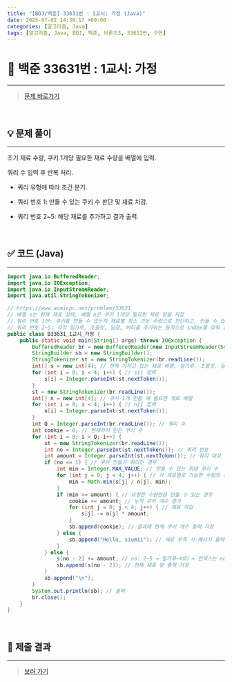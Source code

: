 ```yaml
---
title: "[BOJ/백준] 33631번 : 1교시: 가정 (Java)"
date: 2025-07-02 14:38:17 +09:00
categories: [알고리즘, Java]
tags: [알고리즘, Java, BOJ, 백준, 브론즈3, 33631번, 구현]
---
```


<!-- ========================================================================== -->

# 📘 백준 33631번 : 1교시: 가정 

---

> [문제 바로가기](https://www.acmicpc.net/problem/33631)

<br>

<!-- ========================================================================== -->

## 💡 문제 풀이

---

초기 재료 수량, 쿠키 1개당 필요한 재료 수량을 배열에 입력.

쿼리 수 입력 후 반복 처리.

+ 쿼리 유형에 따라 조건 분기.

+ 쿼리 번호 1: 만들 수 있는 쿠키 수 판단 및 재료 차감.

+ 쿼리 번호 2~5: 해당 재료를 추가하고 결과 출력.

<br>

<!-- ========================================================================== -->

## ✅ 코드 (Java)

---

```java
import java.io.BufferedReader;
import java.io.IOException;
import java.io.InputStreamReader;
import java.util.StringTokenizer;

// https://www.acmicpc.net/problem/33631
// 배열 s는 현재 재료 상태, 배열 n은 쿠키 1개당 필요한 재료 양을 저장
// 쿼리 번호 1번: 쿠키를 만들 수 있는지 재료별 최소 가능 수량으로 판단하고, 만들 수 있으면 최소 수량만큼 재료 차감 및 만든 쿠키 개수 증가
// 쿼리 번호 2~5: 각각 밀가루, 초콜릿, 달걀, 버터를 추가하는 동작으로 index를 맞춰 값을 더하고 출력
public class B33631_1교시_가정 {
	public static void main(String[] args) throws IOException {
		BufferedReader br = new BufferedReader(new InputStreamReader(System.in));
		StringBuilder sb = new StringBuilder();
		StringTokenizer st = new StringTokenizer(br.readLine());
		int[] s = new int[4]; // 현재 가지고 있는 재료 배열: 밀가루, 초콜릿, 달걀, 버터
		for (int i = 0; i < 4; i++) { // s[] 입력
			s[i] = Integer.parseInt(st.nextToken());
		}
		st = new StringTokenizer(br.readLine());
		int[] n = new int[4]; // 쿠키 1개 만들 때 필요한 재료 배열
		for (int i = 0; i < 4; i++) { // n[] 입력
			n[i] = Integer.parseInt(st.nextToken());
		}
		int Q = Integer.parseInt(br.readLine()); // 쿼리 수
		int cookie = 0; // 현재까지 만든 쿠키 수
		for (int i = 0; i < Q; i++) {
			st = new StringTokenizer(br.readLine());
			int no = Integer.parseInt(st.nextToken()); // 쿼리 번호
			int amount = Integer.parseInt(st.nextToken()); // 쿼리 대상 양
			if (no == 1) { // 쿠키 만들기 쿼리인 경우
				int min = Integer.MAX_VALUE; // 만들 수 있는 최대 쿠키 수
				for (int j = 0; j < 4; j++) { // 각 재료별로 가능한 수량의 최솟값 계산
					min = Math.min(s[j] / n[j], min);
				}
				if (min >= amount) { // 요청한 수량만큼 만들 수 있는 경우
					cookie += amount; // 누적 쿠키 개수 증가
					for (int j = 0; j < 4; j++) { // 재료 차감
						s[j] -= n[j] * amount;
					}
					sb.append(cookie); // 결과에 현재 쿠키 개수 출력 저장
				} else {
					sb.append("Hello, siumii"); // 재료 부족 시 메시지 출력 저장
				}
			} else {
				s[no - 2] += amount; // no: 2~5 → 밀가루~버터 → 인덱스는 no - 2
				sb.append(s[no - 2]); // 현재 재료 양 출력 저장
			}
			sb.append("\n");
		}
		System.out.println(sb); // 출력
		br.close();
	}
}
```

<br>

<!-- ========================================================================== -->

## 💾 제출 결과

---

> [보러 가기](https://www.acmicpc.net/status?from_mine=1&problem_id=33631&user_id=juyn2000)

<br>

<!-- ========================================================================== -->

<!-- ## 🧩 새롭게 알게 된 점

---



<br> -->

<!-- ========================================================================== -->

<!--

## 🔗 참고한 자료

---

- []()

- []()

<br>
-->
